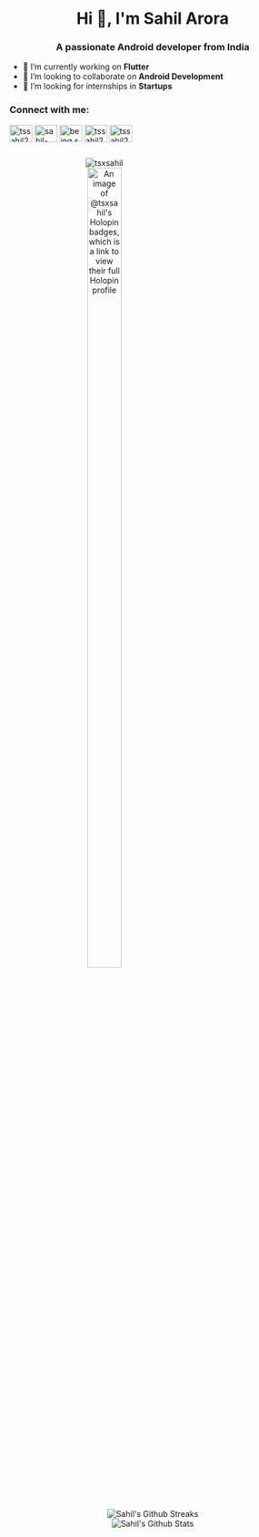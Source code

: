 <h1 align="center">Hi 👋, I'm Sahil Arora</h1>
<h3 align="center">A passionate Android developer from India</h3>
  
- 🔭 I’m currently working on **Flutter**
- 👯 I’m looking to collaborate on **Android Development**
- 🤝 I’m looking for internships in **Startups**

<h3 align="left">Connect with me:</h3>
<p align="left">
<a href="https://twitter.com/tssahil2001" target="blank"><img align="center" src="https://raw.githubusercontent.com/rahuldkjain/github-profile-readme-generator/master/src/images/icons/Social/twitter.svg" alt="tssahil2001" height="30" width="40" /></a>
<a href="https://linkedin.com/in/sahil-arora-472415209" target="blank"><img align="center" src="https://raw.githubusercontent.com/rahuldkjain/github-profile-readme-generator/master/src/images/icons/Social/linked-in-alt.svg" alt="sahil-arora-472415209" height="30" width="40" /></a>
<a href="https://instagram.com/being.sahil23" target="blank"><img align="center" src="https://raw.githubusercontent.com/rahuldkjain/github-profile-readme-generator/master/src/images/icons/Social/instagram.svg" alt="being.sahil23" height="30" width="40" /></a>
<a href="https://www.leetcode.com/tssahil2001" target="blank"><img align="center" src="https://raw.githubusercontent.com/rahuldkjain/github-profile-readme-generator/master/src/images/icons/Social/leet-code.svg" alt="tssahil2001" height="30" width="40" /></a>
<a href="https://auth.geeksforgeeks.org/user/tssahil2001" target="blank"><img align="center" src="https://raw.githubusercontent.com/rahuldkjain/github-profile-readme-generator/master/src/images/icons/Social/geeks-for-geeks.svg" alt="tssahil2001" height="30" width="40" /></a>
</p>


<div style="width: 100%; text-align: center;">
    <div style="width: 33%; display: inline-block; vertical-align: top;">
        <p>
            <img src="https://github-readme-stats.vercel.app/api/top-langs?username=tsxsahil&show_icons=true&locale=en&layout=compact" alt="tsxsahil" />
          <img src="https://holopin.me/tsxsahil" alt="An image of @tsxsahil's Holopin badges, which is a link to view their full Holopin profile" style="width: 60%; height: auto;">
        </p>
    </div>
    <div style="width: 33%; display: inline-block; vertical-align: top;">
        <p align="center"></p>
    </div>
    <div style="width: 33%; display: inline-block; vertical-align: top;">
        <img alt="Sahil's Github Streaks" src="https://github-readme-streak-stats.herokuapp.com?user=TSxSAHIL&theme=dark&card_width=400">
        <img alt="Sahil's Github Stats" src="https://denvercoder1-github-readme-stats.vercel.app/api?username=TSxSAHIL&show_icons=true&count_private=true&theme=radical&hide_border=true&bg_color=1F222E&title_color=F85D7F&icon_color=F8D866&card_width=400">
    </div>
</div>



